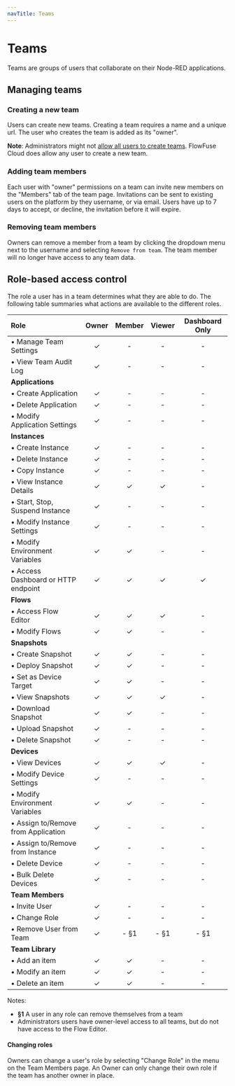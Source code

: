 ```yaml
---
navTitle: Teams
---
```


# Teams

Teams are groups of users that collaborate on their Node-RED applications.

## Managing teams

### Creating a new team

Users can create new teams. Creating a team requires a name and a unique url.
The user who creates the team is added as its "owner".

**Note**: Administrators might not [allow all users to create teams](../../admin/introduction.md#admin-settings).
FlowFuse Cloud does allow any user to create a new team.

### Adding team members

Each user with "owner" permissions on a team can invite new members on the "Members"
tab of the team page. Invitations can be sent to existing users on the platform by
they username, or via email. Users have up to 7 days to accept, or decline, the invitation
before it will expire.

### Removing team members

Owners can remove a member from a team by clicking the dropdown menu next to the username and selecting 
`Remove from team`. The team member will no longer have access to any team data.

## Role-based access control

The role a user has in a team determines what they are able to do. The following
table summaries what actions are available to the different roles.

| Role                                 | Owner | Member | Viewer | Dashboard Only |
|:-------------------------------------|:-----:|:------:|:------:|:--------------:|
| • Manage Team Settings               | ✓     | -      | -      | -              |
| • View Team Audit Log                | ✓     | -      | -      | -              |
| **Applications**                     |       |        |        |                |
| • Create Application                 | ✓     | -      | -      | -              |
| • Delete Application                 | ✓     | -      | -      | -              |
| • Modify Application Settings        | ✓     | -      | -      | -              |
| **Instances**                        |       |        |        |                |
| • Create Instance                    | ✓     | -      | -      | -              |
| • Delete Instance                    | ✓     | -      | -      | -              |
| • Copy Instance                      | ✓     | -      | -      | -              |
| • View Instance Details              | ✓     | ✓      | ✓      | -              |
| • Start, Stop, Suspend Instance      | ✓     | -      | -      | -              |
| • Modify Instance Settings           | ✓     | -      | -      | -              |
| • Modify Environment Variables       | ✓     | ✓      | -      | -              |
| • Access Dashboard or HTTP endpoint  | ✓     | ✓      | ✓      | ✓              |
| **Flows**                            |       |        |        |                |
| • Access Flow Editor                 | ✓     | ✓      | ✓      | -              |
| • Modify Flows                       | ✓     | ✓      | -      | -              |
| **Snapshots**                        |       |        |        |                |
| • Create Snapshot                    | ✓     | ✓      | -      | -              |
| • Deploy Snapshot                    | ✓     | ✓      | -      | -              |
| • Set as Device Target               | ✓     | ✓      | -      | -              |
| • View Snapshots                     | ✓     | ✓      | ✓      | -              |
| • Download Snapshot                  | ✓     | ✓      | -      | -              |
| • Upload Snapshot                    | ✓     | -      | -      | -              |
| • Delete Snapshot                    | ✓     | -      | -      | -              |
| **Devices**                          |       |        |        |                |
| • View Devices                       | ✓     | ✓      | ✓      | -              |
| • Modify Device Settings             | ✓     | -      | -      | -              |
| • Modify Environment Variables       | ✓     | ✓      | -      | -              |
| • Assign to/Remove from Application  | ✓     | -      | -      | -              |
| • Assign to/Remove from Instance     | ✓     | -      | -      | -              |
| • Delete Device                      | ✓     | -      | -      | -              |
| • Bulk Delete Devices                | ✓     | -      | -      | -              |
| **Team Members**                     |       |        |        |                |
| • Invite User                        | ✓     | -      | -      | -              |
| • Change Role                        | ✓     | -      | -      | -              |
| • Remove User from Team              | ✓     | - §1   | - §1   | - §1           |
| **Team Library**                     |       |        |        |                |
| • Add an item                        | ✓     | ✓      | -      | -              |
| • Modify an item                     | ✓     | ✓      | -      | -              |
| • Delete an item                     | ✓     | ✓      | -      | -              |

Notes:
 - **§1** A user in any role can remove themselves from a team
 - Administrators users have owner-level access to all teams, but do not have access
 to the Flow Editor.

#### Changing roles

Owners can change a user's role by selecting "Change Role" in the menu on the
Team Members page. An Owner can only change their own role if the team has another
owner in place.
